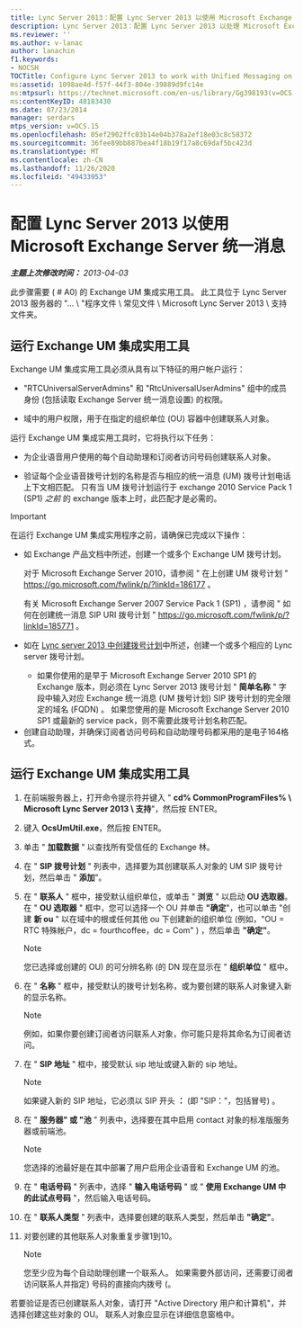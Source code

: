 ```yaml
---
title: Lync Server 2013：配置 Lync Server 2013 以使用 Microsoft Exchange Server 统一消息
description: Lync Server 2013：配置 Lync Server 2013 以处理 Microsoft Exchange Server 上的统一消息。
ms.reviewer: ''
ms.author: v-lanac
author: lanachin
f1.keywords:
- NOCSH
TOCTitle: Configure Lync Server 2013 to work with Unified Messaging on Microsoft Exchange Server
ms:assetid: 1098ae4d-f57f-44f3-804e-39889d9fc14e
ms:mtpsurl: https://technet.microsoft.com/en-us/library/Gg398193(v=OCS.15)
ms:contentKeyID: 48183430
ms.date: 07/23/2014
manager: serdars
mtps_version: v=OCS.15
ms.openlocfilehash: 05ef2902ffc03b14e04b378a2ef18e03c8c58372
ms.sourcegitcommit: 36fee89bb887bea4f18b19f17a8c69daf5bc423d
ms.translationtype: MT
ms.contentlocale: zh-CN
ms.lasthandoff: 11/26/2020
ms.locfileid: "49433953"
---
```

# <a name="configure-lync-server-2013-to-work-with-unified-messaging-on-microsoft-exchange-server"></a>配置 Lync Server 2013 以使用 Microsoft Exchange Server 统一消息

<div data-xmlns="http://www.w3.org/1999/xhtml">

<div class="topic" data-xmlns="http://www.w3.org/1999/xhtml" data-msxsl="urn:schemas-microsoft-com:xslt" data-cs="https://msdn.microsoft.com/">

<div data-asp="https://msdn2.microsoft.com/asp">



</div>

<div id="mainSection">

<div id="mainBody">

_**主题上次修改时间：** 2013-04-03_

此步骤需要 ( # A0) 的 Exchange UM 集成实用工具。 此工具位于 Lync Server 2013 服务器的 "... \\ "程序文件 \\ 常见文件 \\ Microsoft Lync Server 2013 \\ 支持文件夹。

<div>

## <a name="running-the-exchange-um-integration-utility"></a>运行 Exchange UM 集成实用工具

Exchange UM 集成实用工具必须从具有以下特征的用户帐户运行：

  - "RTCUniversalServerAdmins" 和 "RtcUniversalUserAdmins" 组中的成员身份 (包括读取 Exchange Server 统一消息设置) 的权限。

  - 域中的用户权限，用于在指定的组织单位 (OU) 容器中创建联系人对象。

运行 Exchange UM 集成实用工具时，它将执行以下任务：

  - 为企业语音用户使用的每个自动助理和订阅者访问号码创建联系人对象。

  - 验证每个企业语音拨号计划的名称是否与相应的统一消息 (UM) 拨号计划电话上下文相匹配。 只有当 UM 拨号计划运行于 exchange 2010 Service Pack 1 (SP1) *之前* 的 exchange 版本上时，此匹配才是必需的。

> [!IMPORTANT]
> 在运行 Exchange UM 集成实用程序之前，请确保已完成以下操作：
> <ul>
> <li><p>如 Exchange 产品文档中所述，创建一个或多个 Exchange UM 拨号计划。</p>
> <p>对于 Microsoft Exchange Server 2010，请参阅 &quot; 在上创建 UM 拨号计划 &quot; <a href="https://go.microsoft.com/fwlink/p/?linkid=186177">https://go.microsoft.com/fwlink/p/?linkId=186177</a> 。</p>
> <p>有关 Microsoft Exchange Server 2007 Service Pack 1 (SP1) ，请参阅 &quot; 如何在创建统一消息 SIP URI 拨号计划 &quot; <a href="https://go.microsoft.com/fwlink/p/?linkid=185771">https://go.microsoft.com/fwlink/p/?linkId=185771</a> 。</p></li>
> <li><p>如在 <a href="lync-server-2013-create-a-dial-plan.md">Lync server 2013 中创建拨号计划</a>中所述，创建一个或多个相应的 Lync server 拨号计划。</p></li>
> <ul><li>如果你使用的是早于 Microsoft Exchange Server 2010 SP1 的 Exchange 版本，则必须在 Lync Server 2013 拨号计划 " <STRONG>简单名称</STRONG> " 字段中输入对应 Exchange 统一消息 (UM 拨号计划) SIP 拨号计划的完全限定的域名 (FQDN) 。 如果您使用的是 Microsoft Exchange Server 2010 SP1 或最新的 service pack，则不需要此拨号计划名称匹配。</li></ul>
> <li>创建自动助理，并确保订阅者访问号码和自动助理号码都采用的是电子164格式。</li></ul>


<div>

## <a name="to-run-the-exchange-um-integration-utility"></a>运行 Exchange UM 集成实用工具

1.  在前端服务器上，打开命令提示符并键入 " **cd% CommonProgramFiles% \\ Microsoft Lync Server 2013 \\ 支持**"，然后按 ENTER。

2.  键入 **OcsUmUtil.exe**，然后按 ENTER。

3.  单击 " **加载数据** " 以查找所有受信任的 Exchange 林。

4.  在 " **SIP 拨号计划** " 列表中，选择要为其创建联系人对象的 UM SIP 拨号计划，然后单击 " **添加**"。

5.  在 " **联系人** " 框中，接受默认组织单位，或单击 " **浏览** " 以启动 **OU 选取器**。 在 " **OU 选取器** " 框中，您可以选择一个 OU 并单击 **"确定**"，也可以单击 "创建 **新 ou** " 以在域中的根或任何其他 ou 下创建新的组织单位 (例如，"OU = RTC 特殊帐户，dc = fourthcoffee，dc = Com" ) ，然后单击 **"确定"**。
    
    <div>
    

    > [!NOTE]  
    > 您已选择或创建的 OU) 的可分辨名称 (的 DN 现在显示在 " <STRONG>组织单位</STRONG> " 框中。

    
    </div>

6.  在 " **名称** " 框中，接受默认的拨号计划名称，或为要创建的联系人对象键入新的显示名称。
    
    <div>
    

    > [!NOTE]  
    > 例如，如果你要创建订阅者访问联系人对象，你可能只是将其命名为订阅者访问。

    
    </div>

7.  在 " **SIP 地址** " 框中，接受默认 sip 地址或键入新的 sip 地址。
    
    <div>
    

    > [!NOTE]  
    > 如果键入新的 SIP 地址，它必须以 SIP 开头 <STRONG>：</STRONG> (即 "SIP："，包括冒号) 。

    
    </div>

8.  在 " **服务器" 或 "池** " 列表中，选择要在其中启用 contact 对象的标准版服务器或前端池。
    
    <div>
    

    > [!NOTE]  
    > 您选择的池最好是在其中部署了用户启用企业语音和 Exchange UM 的池。

    
    </div>

9.  在 " **电话号码** " 列表中，选择 " **输入电话号码** " 或 " **使用 Exchange UM 中的此试点号码** "，然后输入电话号码。

10. 在 " **联系人类型** " 列表中，选择要创建的联系人类型，然后单击 **"确定"**。

11. 对要创建的其他联系人对象重复步骤1到10。
    
    <div>
    

    > [!NOTE]  
    > 您至少应为每个自动助理创建一个联系人。 如果需要外部访问，还需要订阅者访问联系人并指定) 号码的直接向内拨号 (。

    
    </div>

</div>

若要验证是否已创建联系人对象，请打开 "Active Directory 用户和计算机"，并选择创建这些对象的 OU。 联系人对象应显示在详细信息窗格中。

</div>

</div>

<span> </span>

</div>

</div>

</div>


